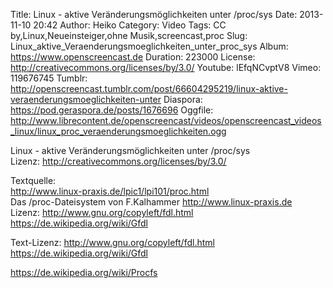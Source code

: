 Title: Linux - aktive Veränderungsmöglichkeiten unter /proc/sys
Date: 2013-11-10 20:42
Author: Heiko
Category: Video
Tags: CC by,Linux,Neueinsteiger,ohne Musik,screencast,proc
Slug: Linux_aktive_Veraenderungsmoeglichkeiten_unter_proc_sys
Album: https://www.openscreencast.de
Duration: 223000
License: http://creativecommons.org/licenses/by/3.0/
Youtube: lEfqNCvptV8
Vimeo: 119676745
Tumblr: http://openscreencast.tumblr.com/post/66604295219/linux-aktive-veraenderungsmoeglichkeiten-unter
Diaspora: https://pod.geraspora.de/posts/1676696
Oggfile: http://www.librecontent.de/openscreencast/videos/openscreencast_videos_linux/linux_proc_veraenderungsmoeglichkeiten.ogg

Linux - aktive Veränderungsmöglichkeiten unter /proc/sys  
Lizenz: <http://creativecommons.org/licenses/by/3.0/>  
  
Textquelle:  
<http://www.linux-praxis.de/lpic1/lpi101/proc.html>  
Das /proc-Dateisystem von F.Kalhammer <http://www.linux-praxis.de>  
Lizenz: <http://www.gnu.org/copyleft/fdl.html>
<https://de.wikipedia.org/wiki/Gfdl>  
  
Text-Lizenz: <http://www.gnu.org/copyleft/fdl.html>
<https://de.wikipedia.org/wiki/Gfdl>  
  
<https://de.wikipedia.org/wiki/Procfs>

